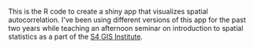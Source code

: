 
This is the R code to create a shiny app that visualizes spatial autocorrelation. I've been using different versions of this app for the past two years while teaching an afternoon seminar on introduction to spatial statistics as a part of the [S4 GIS Institute](https://www.brown.edu/academics/spatial-structures-in-social-sciences/gis-institute).
